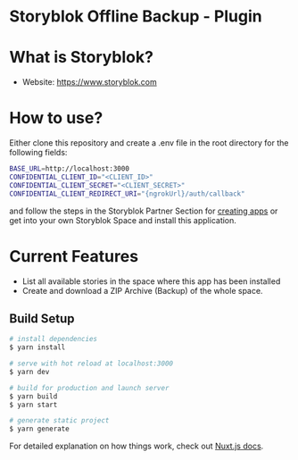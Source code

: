 # Storyblok Offline Backup - Plugin

# What is Storyblok?
* Website: https://www.storyblok.com

# How to use?
Either clone this repository and create a .env file in the root directory for the following fields: 
```bash
BASE_URL=http://localhost:3000
CONFIDENTIAL_CLIENT_ID="<CLIENT_ID>"
CONFIDENTIAL_CLIENT_SECRET="<CLIENT_SECRET>"
CONFIDENTIAL_CLIENT_REDIRECT_URI="{ngrokUrl}/auth/callback"
```
and follow the steps in the Storyblok Partner Section for [creating apps](https://www.storyblok.com/tp/how-to-create-custom-app-for-storyblok-with-nuxt-js-and-oauth2) 
or get into your own Storyblok Space and install this application.

# Current Features
- List all available stories in the space where this app has been installed
- Create and download a ZIP Archive (Backup) of the whole space. 

## Build Setup

```bash
# install dependencies
$ yarn install

# serve with hot reload at localhost:3000
$ yarn dev

# build for production and launch server
$ yarn build
$ yarn start

# generate static project
$ yarn generate
```

For detailed explanation on how things work, check out [Nuxt.js docs](https://nuxtjs.org).

